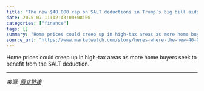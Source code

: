 ```yaml
---
title: "The new $40,000 cap on SALT deductions in Trump’s big bill aids homeowners most in these states"
date: 2025-07-11T12:43:00+08:00
categories: ["finance"]
tags: []
summary: "Home prices could creep up in high-tax areas as more home buyers seek to benefit from the SALT deduction."
source_url: "https://www.marketwatch.com/story/heres-where-the-new-40-000-salt-deduction-in-trumps-big-bill-helps-homeowners-the-most-277e306b?mod=mw_rss_topstories"
---
```


Home prices could creep up in high-tax areas as more home buyers seek to benefit from the SALT deduction.

---

*来源: [原文链接](https://www.marketwatch.com/story/heres-where-the-new-40-000-salt-deduction-in-trumps-big-bill-helps-homeowners-the-most-277e306b?mod=mw_rss_topstories)*
